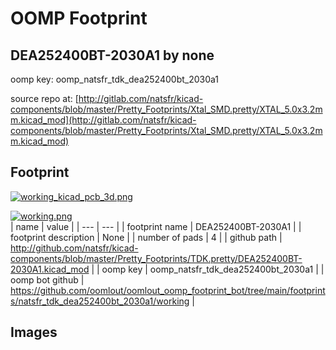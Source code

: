 # OOMP Footprint  
## DEA252400BT-2030A1  by none  
  
oomp key: oomp_natsfr_tdk_dea252400bt_2030a1  
  
source repo at: [http://gitlab.com/natsfr/kicad-components/blob/master/Pretty_Footprints/Xtal_SMD.pretty/XTAL_5.0x3.2mm.kicad_mod](http://gitlab.com/natsfr/kicad-components/blob/master/Pretty_Footprints/Xtal_SMD.pretty/XTAL_5.0x3.2mm.kicad_mod)  
## Footprint  
  
[![working_kicad_pcb_3d.png](working_kicad_pcb_3d_600.png)](working_kicad_pcb_3d.png)  
  
[![working.png](working_600.png)](working.png)  
| name | value | 
| --- | --- | 
| footprint name | DEA252400BT-2030A1 | 
| footprint description | None | 
| number of pads | 4 | 
| github path | http://github.com/natsfr/kicad-components/blob/master/Pretty_Footprints/TDK.pretty/DEA252400BT-2030A1.kicad_mod | 
| oomp key | oomp_natsfr_tdk_dea252400bt_2030a1 | 
| oomp bot github | https://github.com/oomlout/oomlout_oomp_footprint_bot/tree/main/footprints/natsfr_tdk_dea252400bt_2030a1/working | 
## Images  
